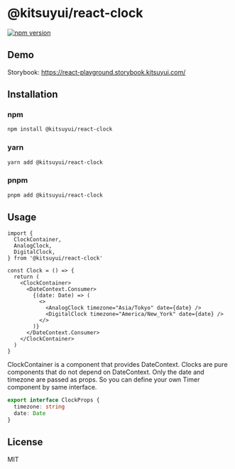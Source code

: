 # @kitsuyui/react-clock

[![npm version](https://badge.fury.io/js/@kitsuyui%2Freact-clock.svg)](https://badge.fury.io/js/@kitsuyui%2Freact-clock)

## Demo

Storybook: https://react-playground.storybook.kitsuyui.com/

## Installation

### npm

```sh
npm install @kitsuyui/react-clock
```

### yarn

```sh
yarn add @kitsuyui/react-clock
```

### pnpm

```sh
pnpm add @kitsuyui/react-clock
```

## Usage

```tsx
import {
  ClockContainer,
  AnalogClock,
  DigitalClock,
} from '@kitsuyui/react-clock'

const Clock = () => {
  return (
    <ClockContainer>
      <DateContext.Consumer>
        {(date: Date) => (
          <>
            <AnalogClock timezone="Asia/Tokyo" date={date} />
            <DigitalClock timezone="America/New_York" date={date} />
          </>
        )}
      </DateContext.Consumer>
    </ClockContainer>
  )
}
```

ClockContainer is a component that provides DateContext.
Clocks are pure components that do not depend on DateContext. Only the date and timezone are passed as props.
So you can define your own Timer component by same interface.

```typescript
export interface ClockProps {
  timezone: string
  date: Date
}
```

## License

MIT
